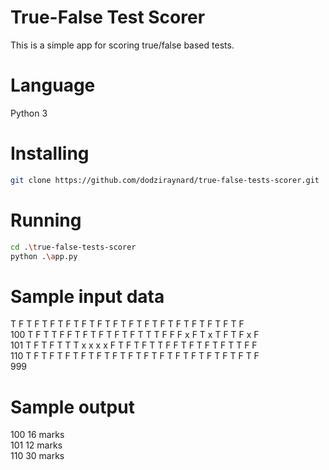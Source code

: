 # True-False Test Scorer

This is a simple app for scoring true/false based tests.

# Language

Python 3

# Installing

```bash
git clone https://github.com/dodziraynard/true-false-tests-scorer.git
```

# Running

```bash
cd .\true-false-tests-scorer
python .\app.py
```

# Sample input data

T F T F T F T F T F T F T F T F T F T F T F T F T F T F T F  
100 T F T T F F T F T F T F T F T T T F F F x F T x T F T F x F  
101 T F T F T T T x x x x F T F T F T T F F T F T F T F T T F F  
110 T F T F T F T F T F T F T F T F T F T F T F T F T F T F T F  
999

# Sample output

100 16 marks  
101 12 marks  
110 30 marks
